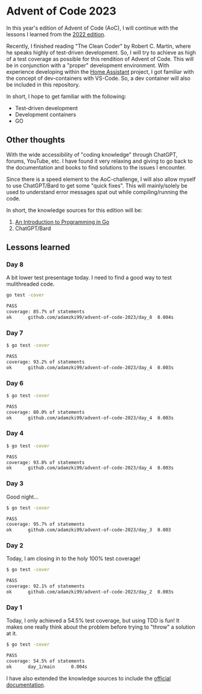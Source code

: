 # Advent of Code 2023

In this year's edition of Advent of Code (AoC), I will continue with the lessons I learned from the [2022 edition](https://github.com/adamzki99/advent-of-code-2022).

Recently, I finished reading "The Clean Coder" by Robert C. Martin, where he speaks highly of test-driven development. So, I will try to achieve as high of a test coverage as possible for this rendition of Advent of Code.
This will be in conjunction with a "proper" development environment. With experience developing within the [Home Assistant](https://www.home-assistant.io/) project, I got familiar with the concept of dev-containers with VS-Code.
So, a dev container will also be included in this repository.

In short, I hope to get familiar with the following:

- Test-driven development
- Development containers
- GO

## Other thoughts

With the wide accessibility of "coding knowledge" through ChatGPT, forums, YouTube, etc. I have found it very relaxing and giving to go back to the documentation and books to find solutions to the issues I encounter. 

Since there is a speed element to the AoC-challenge, I will also allow myself to use ChatGPT/Bard to get some "quick fixes". This will mainly/solely be used to understand error messages spat out while compiling/running the code.

In short, the knowledge sources for this edition will be:

1. [An Introduction to Programming in Go](https://www.golang-book.com/books/intro)
2. ChatGPT/Bard

## Lessons learned

### Day 8
A bit lower test presentage today. I need to find a good way to test mulithreaded code.

```bash
go test -cover

PASS
coverage: 85.7% of statements
ok      github.com/adamzki99/advent-of-code-2023/day_8  0.004s
```

### Day 7

```bash
$ go test -cover

PASS
coverage: 93.2% of statements
ok      github.com/adamzki99/advent-of-code-2023/day_4  0.003s
```

### Day 6

```bash
$ go test -cover

PASS
coverage: 80.0% of statements
ok      github.com/adamzki99/advent-of-code-2023/day_4  0.003s
```

### Day 4

```bash
$ go test -cover

PASS
coverage: 93.8% of statements
ok      github.com/adamzki99/advent-of-code-2023/day_4  0.003s
```

### Day 3

Good night...

```bash
$ go test -cover 

PASS
coverage: 95.7% of statements
ok      github.com/adamzki99/advent-of-code-2023/day_3  0.003
```

### Day 2

Today, I am closing in to the holy 100% test coverage!

```bash
$ go test -cover

PASS
coverage: 92.1% of statements
ok      github.com/adamzki99/advent-of-code-2023/day_2  0.003s
```

### Day 1

Today, I only achieved a 54.5% test coverage, but using TDD is fun! It makes one really think about the problem before trying to "throw" a solution at it.

```bash
$ go test -cover

PASS
coverage: 54.5% of statements
ok      day_1/main      0.004s
```

I have also extended the knowledge sources to include the [official documentation](https://go.dev/).
